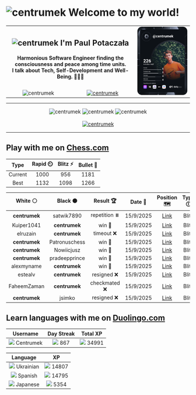 <h1>
  <img
    src="https://emojis.slackmojis.com/emojis/images/1531849430/4246/blob-sunglasses.gif"
    width="30"
    alt="centrumek"
  />
  Welcome to my world!
</h1>

<table>
  <tbody>
    <tr>
      <td align="center" width="70%" colspan="2">
        <h2>
          <img
            src="https://raw.githubusercontent.com/MartinHeinz/MartinHeinz/master/wave.gif"
            width="30px"
            alt="centrumek"
          />
          I'm Paul Potaczała
        </h2>
        <h4>
          Harmonious Software Engineer finding the consciousness and peace among time units.
          <br/>
          I talk about Tech, Self-Development and Well-Being. 🌿🧘🚀
        </h4>
      </td>
      <td width="30%" rowspan="2">
        <a href="https://app.daily.dev/centrumek">
          <img
            src="./devcard.svg"
            alt="centrumek"
          />
        </a>
      </td>
    </tr>
    <tr align="center">
      <td>
        <img
          src="https://komarev.com/ghpvc/?username=centrumek&label=visitors&color=0e75b6&style=flat"
          alt="centrumek"
        >
      </td>
      <td>
        <a href="https://stackoverflow.com/users/14496012/centrumek">
          <img
            src="https://stackoverflow.com/users/flair/14496012.png?theme=dark"
            alt="centrumek"
          >
        </a>
      </td>
    </tr>
  </tbody>
</table>

---
<div align="center">
  <img 
    src="https://github-readme-stats.vercel.app/api?username=centrumek&show_icons=true&count_private=true&theme=dark&hide_border=true&hide=issues,contribs&bg_color=00000000"
    alt="centrumek"
  />
  <img
    src="https://github-readme-stats.vercel.app/api/top-langs/?username=centrumek&layout=compact&hide_border=true&theme=dark&bg_color=00000000&langs_count=6&exclude_repo=air-statistic-app"
    alt="centrumek"
  />
  <img 
    src="https://github-readme-streak-stats.herokuapp.com?user=centrumek&theme=dark&hide_border=true&background=FFFFFF00"
    alt="centrumek"
  />
  <br/>
  <br/>
  <a href="https://www.buymeacoffee.com/centrumek">
    <img
      src="https://cdn.buymeacoffee.com/buttons/v2/default-orange.png"
      height="50"
      width="210"
      alt="centrumek"
    />
  </a>
</div>

---

## Play with me on [Chess.com](https://www.chess.com/member/centrumek)

<div align="center">
<!--START_SECTION:chessStats-->
<!-- Automatically generated with https://github.com/Balastrong/chess-stats-action -->

| Type | Rapid ⏲️ | Blitz ⚡ | Bullet 🔫 |
|:---:|:---:|:---:|:---:|
| Current | 1000 | 956 | 1181 |
| Best | 1132 | 1098 | 1266 |

| White ⚪ | Black ⚫ | Result 🏆 | Date 📅 | Position 🗺️ | Type 🕕 |
|:---:|:---:|:---:|:---:|:---:|:---:|
| **centrumek** | satwik7890 | repetition ⏸️ | 15/9/2025 | <a href="http://www.ee.unb.ca/cgi-bin/tervo/fen.pl?select=8/7p/1b6/1P2k1p1/2K2pP1/5P1P/8/8 w - - 13 45">Link</a> | Blitz |
| Kuiper1041 | **centrumek** | win 🥇 | 15/9/2025 | <a href="http://www.ee.unb.ca/cgi-bin/tervo/fen.pl?select=7r/2q2kp1/p4p2/5P2/P3p2p/1P6/6PP/6K1 w - - 0 39">Link</a> | Blitz |
| elruzain | **centrumek** | timeout ❌ | 15/9/2025 | <a href="http://www.ee.unb.ca/cgi-bin/tervo/fen.pl?select=8/7P/4k3/1p4r1/1B5K/2P5/P7/8 b - - 1 50">Link</a> | Blitz |
| **centrumek** | Patronuschess | win 🥇 | 15/9/2025 | <a href="http://www.ee.unb.ca/cgi-bin/tervo/fen.pl?select=4R1k1/2p2pp1/4p3/7p/P4P2/2rBP3/2Pr1P1P/2R3K1 b - - 0 29">Link</a> | Blitz |
| **centrumek** | Nowiicjusz | win 🥇 | 15/9/2025 | <a href="http://www.ee.unb.ca/cgi-bin/tervo/fen.pl?select=5q2/5pk1/6p1/1R2Q1P1/5P2/4P3/4BK2/8 b - - 2 46">Link</a> | Blitz |
| **centrumek** | pradeepprince | win 🥇 | 15/9/2025 | <a href="http://www.ee.unb.ca/cgi-bin/tervo/fen.pl?select=r1b3k1/1p4Q1/p6p/4B3/1P1p4/P2B4/2P5/2K5 b - - 0 27">Link</a> | Blitz |
| alexmyname | **centrumek** | win 🥇 | 15/9/2025 | <a href="http://www.ee.unb.ca/cgi-bin/tervo/fen.pl?select=rn2kbnr/ppp2ppp/3p4/4p1q1/2B1P3/7P/PPPP1P1P/RNBQK2R w KQkq - 1 5">Link</a> | Blitz |
| estealv | **centrumek** | resigned ❌ | 15/9/2025 | <a href="http://www.ee.unb.ca/cgi-bin/tervo/fen.pl?select=r3R1n1/pp6/3k3p/8/5B2/P6P/2P2PP1/R5K1 b - - 1 28">Link</a> | Blitz |
| FaheemZaman | **centrumek** | checkmated ❌ | 15/9/2025 | <a href="http://www.ee.unb.ca/cgi-bin/tervo/fen.pl?select=8/8/R7/1p1NP3/kP1P3r/8/P4PP1/2R3K1 b - - 0 36">Link</a> | Blitz |
| **centrumek** | jsimko | resigned ❌ | 15/9/2025 | <a href="http://www.ee.unb.ca/cgi-bin/tervo/fen.pl?select=5nk1/5p1p/4p1p1/3pq3/3b4/1Q6/2P3PP/r4K1R w - - 2 29">Link</a> | Blitz |

<!--END_SECTION:chessStats-->
</div>

## Learn languages with me on [Duolingo.com](https://www.duolingo.com/profile/Centrumek)

<div align="center">
<!--START_SECTION:duolingoStats-->
<!-- Automatically generated with https://github.com/centrumek/duolingo-readme-stats-->

| Username | Day Streak | Total XP |
|:---:|:---:|:---:|
| <img src="https://raw.githubusercontent.com/centrumek/duolingo-readme-stats/main/assets/duolingo.png" height="12"> Centrumek | <img src="https://raw.githubusercontent.com/centrumek/duolingo-readme-stats/main/assets/streakinactive.svg" height="12"> 867 | <img src="https://raw.githubusercontent.com/centrumek/duolingo-readme-stats/main/assets/xp.svg" height="12"> 34991 |

| Language | XP |
|:---:|:---:|
| <img src="https://raw.githubusercontent.com/centrumek/duolingo-readme-stats/main/assets/langs/ukrainian.svg" height="12"> Ukrainian | <img src="https://raw.githubusercontent.com/centrumek/duolingo-readme-stats/main/assets/xp.svg" height="12"> 14807 |
| <img src="https://raw.githubusercontent.com/centrumek/duolingo-readme-stats/main/assets/langs/spanish.svg" height="12"> Spanish | <img src="https://raw.githubusercontent.com/centrumek/duolingo-readme-stats/main/assets/xp.svg" height="12"> 14795 |
| <img src="https://raw.githubusercontent.com/centrumek/duolingo-readme-stats/main/assets/langs/japanese.svg" height="12"> Japanese | <img src="https://raw.githubusercontent.com/centrumek/duolingo-readme-stats/main/assets/xp.svg" height="12"> 5354 |

<!--END_SECTION:duolingoStats-->
</div>
<!--
**centrumek/centrumek** is a ✨ _special_ ✨ repository because its `README.md` (this file) appears on your GitHub profile.

Here are some ideas to get you started:

- 🔭 I’m currently working on ...
- 🌱 I’m currently learning ...
- 👯 I’m looking to collaborate on ...
- 🤔 I’m looking for help with ...
- 💬 Ask me about ...
- 📫 How to reach me: ...
- 😄 Pronouns: ...
- ⚡ Fun fact: ...
-->
